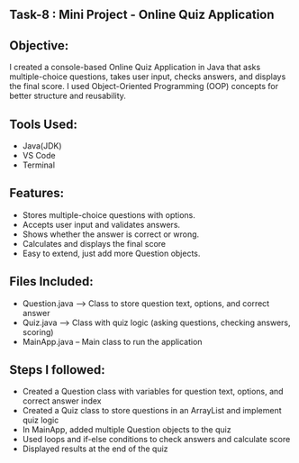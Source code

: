 ## Task-8 : Mini Project - Online Quiz Application

## Objective:
I created a console-based Online Quiz Application in Java that asks multiple-choice questions, takes user input, checks answers, and displays the final score. I used Object-Oriented Programming (OOP) concepts for better structure and reusability.

## Tools Used:
- Java(JDK)
- VS Code
- Terminal
  
## Features:
- Stores multiple-choice questions with options.
- Accepts user input and validates answers.
- Shows whether the answer is correct or wrong.
- Calculates and displays the final score
- Easy to extend, just add more Question objects.
  
## Files Included:
- Question.java --> Class to store question text, options, and correct answer
- Quiz.java --> Class with quiz logic (asking questions, checking answers, scoring)
- MainApp.java – Main class to run the application
  
## Steps I followed:
- Created a Question class with variables for question text, options, and correct answer index
- Created a Quiz class to store questions in an ArrayList and implement quiz logic
- In MainApp, added multiple Question objects to the quiz
- Used loops and if-else conditions to check answers and calculate score
- Displayed results at the end of the quiz
